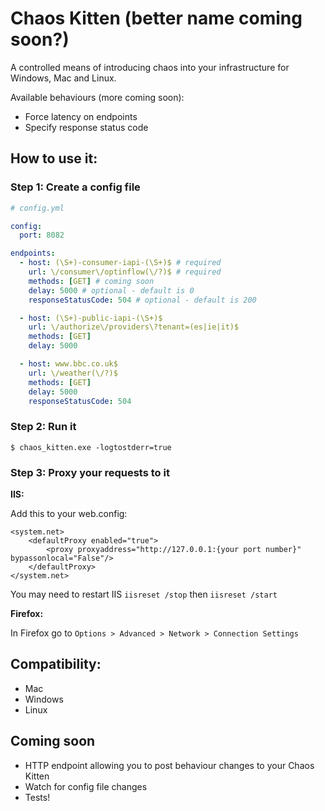 # Chaos Kitten (better name coming soon?)

A controlled means of introducing chaos into your infrastructure for Windows, Mac and Linux.

Available behaviours (more coming soon):
- Force latency on endpoints
- Specify response status code

## How to use it:

### Step 1: Create a config file

```yml
# config.yml

config:
  port: 8082

endpoints:
  - host: (\S+)-consumer-iapi-(\S+)$ # required
    url: \/consumer\/optinflow(\/?)$ # required
    methods: [GET] # coming soon
    delay: 5000 # optional - default is 0
    responseStatusCode: 504 # optional - default is 200

  - host: (\S+)-public-iapi-(\S+)$
    url: \/authorize\/providers\?tenant=(es|ie|it)$
    methods: [GET]
    delay: 5000

  - host: www.bbc.co.uk$
    url: \/weather(\/?)$
    methods: [GET]
    delay: 5000
    responseStatusCode: 504
```

### Step 2: Run it  
```
$ chaos_kitten.exe -logtostderr=true
```

### Step 3: Proxy your requests to it

**IIS:**

Add this to your web.config:

```
<system.net>
    <defaultProxy enabled="true">
        <proxy proxyaddress="http://127.0.0.1:{your port number}" bypassonlocal="False"/>
    </defaultProxy>
</system.net>
```

You may need to restart IIS `iisreset /stop` then `iisreset /start`

**Firefox:** 

In Firefox go to `Options > Advanced > Network > Connection Settings`

## Compatibility:

- Mac
- Windows
- Linux

## Coming soon

- HTTP endpoint allowing you to post behaviour changes to your Chaos Kitten
- Watch for config file changes
- Tests!